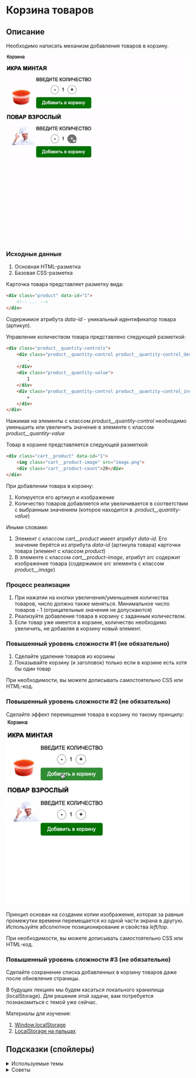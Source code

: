 # Корзина товаров

## Описание 

Необходимо написать механизм добавления товаров в корзину.

![Demo](./demo.gif)

### Исходные данные

1. Основная HTML-разметка
2. Базовая CSS-разметка

Карточка товара представляет разметку вида:

```html
<div class="product" data-id="1">
    <!-- ... -->
</div>
```

Содержимое атрибута *data-id* - уникальный идентификатор товара (артикул).

Управление количеством товара представлено следующей разметкой:

```html
<div class="product__quantity-controls">
    <div class="product__quantity-control product__quantity-control_dec">
        -
    </div>
    <div class="product__quantity-value">
        1
    </div>
    <div class="product__quantity-control product__quantity-control_inc">
        +
    </div>
</div>
```

Нажимая на элементы с классом *product__quantity-control* 
необходимо уменьшить или увеличить
значение в элементе с классом *product__quantity-value*

Товар в корзине представляется следующей разметкой:

```html
<div class="cart__product" data-id="1">
    <img class="cart__product-image" src="image.png">
    <div class="cart__product-count">20</div>
</div>
```

При добавлении товара в корзину:

1. Копируется его артикул и изображение
2. Количество товаров добавляется или увеличивается в соответствии с 
выбранным значением (которое находится в *.product__quantity-value*)

Иными словами: 

1. Элемент с классом *cart__product* имеет атрибут *data-id*. Его значение берётся
из атрибута *data-id* (артикула товара) карточки товара (элемент с классом *product*)
2. В элементе с классом *cart__product-image*, атрибут *src* cодержит изображение
товара (содержимое *src* элемента с классом *product__image*)

### Процесс реализации

1. При нажатии на кнопки увеличения/уменьшения количества товаров, число
должно также меняться. Минимальное число товаров - 1
(отрицательные значения не допускаются)
2. Реализуйте добавление товара в корзину с заданным количеством.
3. Если товар уже имеется в корзине, количество необходимо увеличить, 
не добавляя в корзину новый элемент.

### Повышенный уровень сложности #1 (не обязательно)

1. Сделайте удаление товаров из корзины
2. Показывайте корзину (и заголовок) только если в корзине есть хотя бы один товар

При необходимости, вы можете дописывать самостоятельно CSS или HTML-код.

### Повышенный уровень сложности #2 (не обязательно)

Сделайте эффект перемещения товара в корзину по такому принципу:
![Demo](./extended-demo.gif)

Принцип основан на создании копии изображения, которая за равные промежутки времени
перемещается из одной части экрана в другую. Используйте абсолютное позиционирование
и свойства *left/top*.

При необходимости, вы можете дописывать самостоятельно CSS или HTML-код.

### Повышенный уровень сложности #3 (не обязательно)

Сделайте сохранение списка добавленных в корзину товаров даже после
обновления страницы.

В будущих лекциях мы будем касаться локального хранилища (localStorage).
Для решения этой задачи, вам потребуется познакомиться с темой уже сейчас.

Материалы для изучения:

1. [Window.localStorage](https://developer.mozilla.org/ru/docs/Web/API/Window/localStorage)
2. [LocalStorage на пальцах](https://tproger.ru/articles/localstorage/)

## Подсказки (спойлеры)

<details>
<summary>Используемые темы</summary>

1. Метод *getBoundingClientRect* (повышенный уровень сложности)
2. Работа с объектом *dataset*

</details>

<details>
<summary>Советы</summary>

При реализации анимации, вам необходимо:

1. Получить у изображения-продукта его координаты через *getBoundingClientRect*
2. Получить у изображения в корзине его координаты через *getBoundingClientRect*
3. Высчитать разницу между двумя изображениями по оси X и по оси Y
4. Задать количество шагов, за которое одно изображение «настигнет другое»
5. С помощью *setTimeout/setInterval* в течение заданного количества шагов
постоянно уменьшать разницу между двумя картинками
6. По окончанию анимации удалить изображение-копию 

</details>